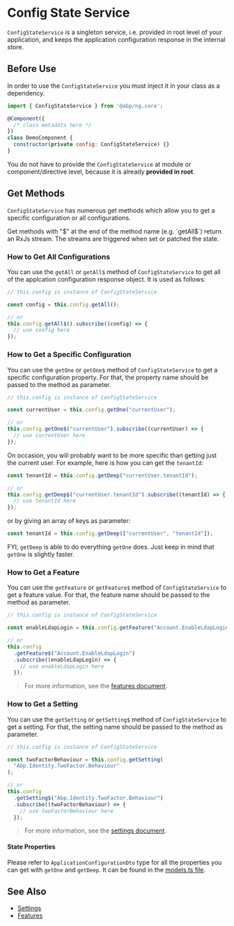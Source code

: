 # Config State Service

`ConfigStateService` is a singleton service, i.e. provided in root level of your application, and keeps the application configuration response in the internal store.

## Before Use

In order to use the `ConfigStateService` you must inject it in your class as a dependency.

```js
import { ConfigStateService } from '@abp/ng.core';

@Component({
  /* class metadata here */
})
class DemoComponent {
  constructor(private config: ConfigStateService) {}
}
```

You do not have to provide the `ConfigStateService` at module or component/directive level, because it is already **provided in root**.

## Get Methods

`ConfigStateService` has numerous get methods which allow you to get a specific configuration or all configurations.

Get methods with "$" at the end of the method name (e.g. `getAll$`) return an RxJs stream. The streams are triggered when set or patched the state.

### How to Get All Configurations

You can use the `getAll` or `getAll$` method of `ConfigStateService` to get all of the applcation configuration response object. It is used as follows:

```js
// this.config is instance of ConfigStateService

const config = this.config.getAll();

// or
this.config.getAll$().subscribe((config) => {
  // use config here
});
```

### How to Get a Specific Configuration

You can use the `getOne` or `getOne$` method of `ConfigStateService` to get a specific configuration property. For that, the property name should be passed to the method as parameter.

```js
// this.config is instance of ConfigStateService

const currentUser = this.config.getOne("currentUser");

// or
this.config.getOne$("currentUser").subscribe((currentUser) => {
  // use currentUser here
});
```

On occasion, you will probably want to be more specific than getting just the current user. For example, here is how you can get the `tenantId`:

```js
const tenantId = this.config.getDeep("currentUser.tenantId");

// or
this.config.getDeep$("currentUser.tenantId").subscribe((tenantId) => {
  // use tenantId here
});
```

or by giving an array of keys as parameter:

```js
const tenantId = this.config.getDeep(["currentUser", "tenantId"]);
```

FYI, `getDeep` is able to do everything `getOne` does. Just keep in mind that `getOne` is slightly faster.

### How to Get a Feature

You can use the `getFeature` or `getFeature$` method of `ConfigStateService` to get a feature value. For that, the feature name should be passed to the method as parameter.

```js
// this.config is instance of ConfigStateService

const enableLdapLogin = this.config.getFeature("Account.EnableLdapLogin");

// or
this.config
  .getFeature$("Account.EnableLdapLogin")
  .subscribe((enableLdapLogin) => {
    // use enableLdapLogin here
  });
```

> For more information, see the [features document](./Features).

### How to Get a Setting

You can use the `getSetting` or `getSetting$` method of `ConfigStateService` to get a setting. For that, the setting name should be passed to the method as parameter.

```js
// this.config is instance of ConfigStateService

const twoFactorBehaviour = this.config.getSetting(
  "Abp.Identity.TwoFactor.Behaviour"
);

// or
this.config
  .getSetting$("Abp.Identity.TwoFactor.Behaviour")
  .subscribe((twoFactorBehaviour) => {
    // use twoFactorBehaviour here
  });
```

> For more information, see the [settings document](./Settings).

#### State Properties

Please refer to `ApplicationConfigurationDto` type for all the properties you can get with `getOne` and `getDeep`. It can be found in the [models.ts file](https://github.com/abpframework/abp/blob/dev/npm/ng-packs/packages/core/src/lib/proxy/volo/abp/asp-net-core/mvc/application-configurations/models.ts#L11).

## See Also

- [Settings](./Settings.md)
- [Features](./Features.md)
